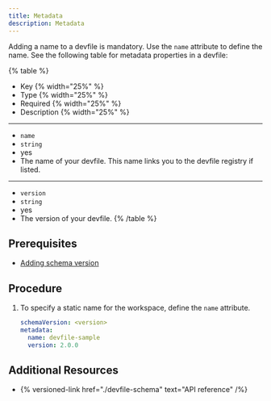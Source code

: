 ```yaml
---
title: Metadata
description: Metadata
---
```


Adding a name to a devfile is mandatory. Use the `name` attribute to
define the name. See the following table for metadata properties in a
devfile:

{% table %}
- Key {% width="25%" %}
- Type {% width="25%" %}
- Required {% width="25%" %}
- Description {% width="25%" %}
---
- `name`
- `string`
- yes
- The name of your devfile. This name
links you to the devfile registry if listed.
---
- `version`
- `string`
- yes
- The version of your devfile.
{% /table %}

## Prerequisites

- [Adding schema version](./versions)

## Procedure

1. To specify a static name for the workspace, define the `name`
    attribute.

    ```yaml {% title="Adding a static name" filename="devfile.yaml" %}
    schemaVersion: <version>
    metadata:
      name: devfile-sample
      version: 2.0.0
    ```

## Additional Resources

- {% versioned-link href="./devfile-schema" text="API reference" /%}
